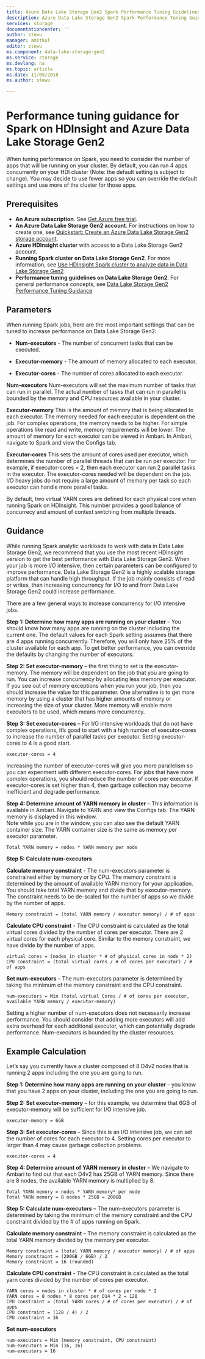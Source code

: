 ```yaml
---
title: Azure Data Lake Storage Gen2 Spark Performance Tuning Guidelines | Microsoft Docs
description: Azure Data Lake Storage Gen2 Spark Performance Tuning Guidelines
services: storage
documentationcenter: ''
author: stewu
manager: amitkul
editor: stewu
ms.component: data-lake-storage-gen2
ms.service: storage
ms.devlang: na
ms.topic: article
ms.date: 11/05/2018
ms.author: stewu

---
```

# Performance tuning guidance for Spark on HDInsight and Azure Data Lake Storage Gen2

When tuning performance on Spark, you need to consider the number of apps that will be running on your cluster.  By default, you can run 4 apps concurrently on your HDI cluster (Note: the default setting is subject to change).  You may decide to use fewer apps so you can override the default settings and use more of the cluster for those apps.  

## Prerequisites

* **An Azure subscription**. See [Get Azure free trial](https://azure.microsoft.com/pricing/free-trial/).
* **An Azure Data Lake Storage Gen2 account**. For instructions on how to create one, see [Quickstart: Create an Azure Data Lake Storage Gen2 storage account](quickstart-create-account.md).
* **Azure HDInsight cluster** with access to a Data Lake Storage Gen2 account. 
* **Running Spark cluster on Data Lake Storage Gen2**.  For more information, see [Use HDInsight Spark cluster to analyze data in Data Lake Storage Gen2](https://docs.microsoft.com/azure/hdinsight/hdinsight-apache-spark-use-with-data-lake-store)
* **Performance tuning guidelines on Data Lake Storage Gen2**.  For general performance concepts, see [Data Lake Storage Gen2 Performance Tuning Guidance](performance-tuning-guidance.md) 

## Parameters

When running Spark jobs, here are the most important settings that can be tuned to increase performance on Data Lake Storage Gen2:

* **Num-executors** - The number of concurrent tasks that can be executed.

* **Executor-memory** - The amount of memory allocated to each executor.

* **Executor-cores** - The number of cores allocated to each executor.                     

**Num-executors**
Num-executors will set the maximum number of tasks that can run in parallel.  The actual number of tasks that can run in parallel is bounded by the memory and CPU resources available in your cluster.

**Executor-memory**
This is the amount of memory that is being allocated to each executor.  The memory needed for each executor is dependent on the job.  For complex operations, the memory needs to be higher.  For simple operations like read and write, memory requirements will be lower.  The amount of memory for each executor can be viewed in Ambari.  In Ambari, navigate to Spark and view the Configs tab.  

**Executor-cores**
This sets the amount of cores used per executor, which determines the number of parallel threads that can be run per executor.  For example, if executor-cores = 2, then each executor can run 2 parallel tasks in the executor.  The executor-cores needed will be dependent on the job.  I/O heavy jobs do not require a large amount of memory per task so each executor can handle more parallel tasks.

By default, two virtual YARN cores are defined for each physical core when running Spark on HDInsight.  This number provides a good balance of concurrecy and amount of context switching from multiple threads.  

## Guidance

While running Spark analytic workloads to work with data in Data Lake Storage Gen2, we recommend that you use the most recent HDInsight version to get the best performance with Data Lake Storage Gen2. When your job is more I/O intensive, then certain parameters can be configured to improve performance.  Data Lake Storage Gen2 is a highly scalable storage platform that can handle high throughput.  If the job mainly consists of read or writes, then increasing concurrency for I/O to and from Data Lake Storage Gen2 could increase performance.

There are a few general ways to increase concurrency for I/O intensive jobs.

**Step 1: Determine how many apps are running on your cluster** – You should know how many apps are running on the cluster including the current one.  The default values for each Spark setting assumes that there are 4 apps running concurrently.  Therefore, you will only have 25% of the cluster available for each app.  To get better performance, you can override the defaults by changing the number of executors.  

**Step 2: Set executor-memory** – the first thing to set is the executor-memory.  The memory will be dependent on the job that you are going to run.  You can increase concurrency by allocating less memory per executor.  If you see out of memory exceptions when you run your job, then you should increase the value for this parameter.  One alternative is to get more memory by using a cluster that has higher amounts of memory or increasing the size of your cluster.  More memory will enable more executors to be used, which means more concurrency.

**Step 3: Set executor-cores** – For I/O intensive workloads that do not have complex operations, it’s good to start with a high number of executor-cores to increase the number of parallel tasks per executor.  Setting executor-cores to 4 is a good start.   

	executor-cores = 4
Increasing the number of executor-cores will give you more parallelism so you can experiment with different executor-cores.  For jobs that have more complex operations, you should reduce the number of cores per executor.  If executor-cores is set higher than 4, then garbage collection may become inefficient and degrade performance.

**Step 4: Determine amount of YARN memory in cluster** – This information is available in Ambari.  Navigate to YARN and view the Configs tab.  The YARN memory is displayed in this window.  
Note while you are in the window, you can also see the default YARN container size.  The YARN container size is the same as memory per executor parameter.

	Total YARN memory = nodes * YARN memory per node
**Step 5: Calculate num-executors**

**Calculate memory constraint** - The num-executors parameter is constrained either by memory or by CPU.  The memory constraint is determined by the amount of available YARN memory for your application.  You should take total YARN memory and divide that by executor-memory.  The constraint needs to be de-scaled for the number of apps so we divide by the number of apps.

	Memory constraint = (total YARN memory / executor memory) / # of apps   
**Calculate CPU constraint** - The CPU constraint is calculated as the total virtual cores divided by the number of cores per executor.  There are 2 virtual cores for each physical core.  Similar to the memory constraint, we have divide by the number of apps.

	virtual cores = (nodes in cluster * # of physical cores in node * 2)
	CPU constraint = (total virtual cores / # of cores per executor) / # of apps
**Set num-executors** – The num-executors parameter is determined by taking the minimum of the memory constraint and the CPU constraint. 

	num-executors = Min (total virtual Cores / # of cores per executor, available YARN memory / executor-memory)   
Setting a higher number of num-executors does not necessarily increase performance.  You should consider that adding more executors will add extra overhead for each additional executor, which can potentially degrade performance.  Num-executors is bounded by the cluster resources.    

## Example Calculation

Let’s say you currently have a cluster composed of 8 D4v2 nodes that is running 2 apps including the one you are going to run.  

**Step 1: Determine how many apps are running on your cluster** – you know that you have 2 apps on your cluster, including the one you are going to run.  

**Step 2: Set executor-memory** – for this example, we determine that 6GB of executor-memory will be sufficient for I/O intensive job.  

	executor-memory = 6GB
**Step 3: Set executor-cores** – Since this is an I/O intensive job, we can set the number of cores for each executor to 4.  Setting cores per executor to larger than 4 may cause garbage collection problems.  

	executor-cores = 4
**Step 4: Determine amount of YARN memory in cluster** – We navigate to Ambari to find out that each D4v2 has 25GB of YARN memory.  Since there are 8 nodes, the available YARN memory is multiplied by 8.

	Total YARN memory = nodes * YARN memory* per node
	Total YARN memory = 8 nodes * 25GB = 200GB
**Step 5: Calculate num-executors** – The num-executors parameter is determined by taking the minimum of the memory constraint and the CPU constraint divided by the # of apps running on Spark.    

**Calculate memory constraint** – The memory constraint is calculated as the total YARN memory divided by the memory per executor.

	Memory constraint = (total YARN memory / executor memory) / # of apps   
	Memory constraint = (200GB / 6GB) / 2   
	Memory constraint = 16 (rounded)
**Calculate CPU constraint** - The CPU constraint is calculated as the total yarn cores divided by the number of cores per executor.
	
	YARN cores = nodes in cluster * # of cores per node * 2   
	YARN cores = 8 nodes * 8 cores per D14 * 2 = 128
	CPU constraint = (total YARN cores / # of cores per executor) / # of apps
	CPU constraint = (128 / 4) / 2
	CPU constraint = 16
**Set num-executors**

	num-executors = Min (memory constraint, CPU constraint)
	num-executors = Min (16, 16)
	num-executors = 16    

